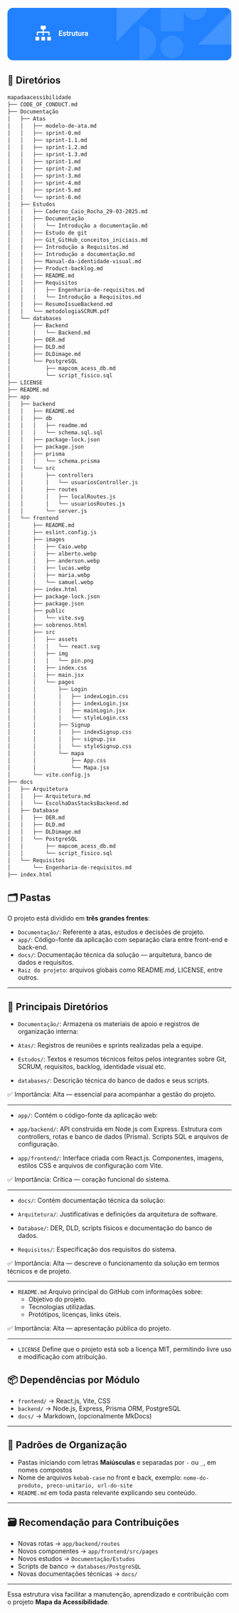 ![Estrutura](assets/cap_estrutura.png)

## 📁 Diretórios

```plaintext
mapadaacessibilidade
├── CODE_OF_CONDUCT.md
├── Documentação
│   ├── Atas
│   │   ├── modelo-de-ata.md
│   │   ├── sprint-0.md
│   │   ├── sprint-1.1.md
│   │   ├── sprint-1.2.md
│   │   ├── sprint-1.3.md
│   │   ├── sprint-1.md
│   │   ├── sprint-2.md
│   │   ├── sprint-3.md
│   │   ├── sprint-4.md
│   │   ├── sprint-5.md
│   │   └── sprint-6.md
│   ├── Estudos
│   │   ├── Caderno_Caio_Rocha_29-03-2025.md
│   │   ├── Documentação
│   │   │   └── Introdução a documentação.md
│   │   ├── Estudo de git
│   │   ├── Git_GitHub_conceitos_iniciais.md
│   │   ├── Introdução a Requisitos.md
│   │   ├── Introdução a documentação.md
│   │   ├── Manual-da-identidade-visual.md
│   │   ├── Product-backlog.md
│   │   ├── README.md
│   │   ├── Requisitos
│   │   │   ├── Engenharia-de-requisitos.md
│   │   │   └── Introdução a Requisitos.md
│   │   ├── ResumoIssueBackend.md
│   │   └── metodologiaSCRUM.pdf
│   └── databases
│       ├── Backend
│       │   └── Backend.md
│       ├── DER.md
│       ├── DLD.md
│       ├── DLDimage.md
│       └── PostgreSQL
│           ├── mapcom_acess_db.md
│           └── script_fisico.sql
├── LICENSE
├── README.md
├── app
│   ├── backend
│   │   ├── README.md
│   │   ├── db
│   │   │   ├── readme.md
│   │   │   └── schema.sql.sql
│   │   ├── package-lock.json
│   │   ├── package.json
│   │   ├── prisma
│   │   │   └── schema.prisma
│   │   └── src
│   │       ├── controllers
│   │       │   └── usuariosController.js
│   │       ├── routes
│   │       │   ├── localRoutes.js
│   │       │   └── usuariosRoutes.js
│   │       └── server.js
│   └── frontend
│       ├── README.md
│       ├── eslint.config.js
│       ├── images
│       │   ├── Caio.webp
│       │   ├── alberto.webp
│       │   ├── anderson.webp
│       │   ├── lucas.webp
│       │   ├── maria.webp
│       │   └── samuel.webp
│       ├── index.html
│       ├── package-lock.json
│       ├── package.json
│       ├── public
│       │   └── vite.svg
│       ├── sobrenos.html
│       ├── src
│       │   ├── assets
│       │   │   └── react.svg
│       │   ├── img
│       │   │   └── pin.png
│       │   ├── index.css
│       │   ├── main.jsx
│       │   └── pages
│       │       ├── Login
│       │       │   ├── indexLogin.css
│       │       │   ├── indexLogin.jsx
│       │       │   ├── mainLogin.jsx
│       │       │   └── styleLogin.css
│       │       ├── Signup
│       │       │   ├── indexSignup.css
│       │       │   ├── signup.jsx
│       │       │   └── styleSignup.css
│       │       └── mapa
│       │           ├── App.css
│       │           └── Mapa.jsx
│       └── vite.config.js
├── docs
│   ├── Arquitetura
│   │   ├── Arquitetura.md
│   │   └── EscolhaDasStacksBackend.md
│   ├── Database
│   │   ├── DER.md
│   │   ├── DLD.md
│   │   ├── DLDimage.md
│   │   └── PostgreSQL
│   │       ├── mapcom_acess_db.md
│   │       └── script_fisico.sql
│   └── Requisitos
│       └── Engenharia-de-requisitos.md
├── index.html
```

## 🗂️ Pastas

O projeto está dividido em **três grandes frentes**:

* `Documentação/`: Referente a atas, estudos e decisões de projeto.
* `app/`: Código-fonte da aplicação com separação clara entre front-end e back-end.
* `docs/`: Documentação técnica da solução — arquitetura, banco de dados e requisitos.
* `Raiz do projeto`: arquivos globais como README.md, LICENSE, entre outros.

---

## 📌 Principais Diretórios

* `Documentação/`:
Armazena os materiais de apoio e registros de organização interna:

* `Atas/`: Registros de reuniões e sprints realizadas pela a equipe.

* `Estudos/`: Textos e resumos técnicos feitos pelos integrantes sobre Git, SCRUM, requisitos, backlog, identidade visual etc.

* `databases/`: Descrição técnica do banco de dados e seus scripts.

✅ Importância: Alta — essencial para acompanhar a gestão do projeto.

---

* `app/`:
Contém o código-fonte da aplicação web:

* `app/backend/`:
API construída em Node.js com Express.
Estrutura com controllers, rotas e banco de dados (Prisma).
Scripts SQL e arquivos de configuração.

* `app/frontend/`:
Interface criada com React.js.
Componentes, imagens, estilos CSS e arquivos de configuração com Vite.

✅ Importância: Crítica — coração funcional do sistema.

---

* `docs/`:
Contém documentação técnica da solução:

* `Arquitetura/`: Justificativas e definições da arquitetura de software.

* `Database/`: DER, DLD, scripts físicos e documentação do banco de dados.

* `Requisitos/`: Especificação dos requisitos do sistema.

✅ Importância: Alta — descreve o funcionamento da solução em termos técnicos e de projeto.

---

* `README.md`
Arquivo principal do GitHub com informações sobre:
    * Objetivo do projeto.
    * Tecnologias utilizadas.
    * Protótipos, licenças, links úteis.

✅ Importância: Alta — apresentação pública do projeto.

---

* `LICENSE`
Define que o projeto está sob a licença MIT, permitindo livre uso e modificação com atribuição.


## 📦 Dependências por Módulo

* `frontend/` → React.js, Vite, CSS
* `backend/` → Node.js, Express, Prisma ORM, PostgreSQL
* `docs/` → Markdown, (opcionalmente MkDocs)

---

## 🧱 Padrões de Organização

* Pastas iniciando com letras **Maiúsculas** e separadas por `-` ou `_`, em nomes compostos
* Nome de arquivos `kebab-case` no front e back, exemplo: `nome-do-produto, preco-unitario, url-do-site`
* `README.md` em toda pasta relevante explicando seu conteúdo.

---

## 🗃️ Recomendação para Contribuições

* Novas rotas → `app/backend/routes`
* Novos componentes → `app/frontend/src/pages`
* Novos estudos → `Documentação/Estudos`
* Scripts de banco → `databases/PostgreSQL`
* Novas documentações técnicas → `docs/`

---

Essa estrutura visa facilitar a manutenção, aprendizado e contribuição com o projeto **Mapa da Acessibilidade**.

